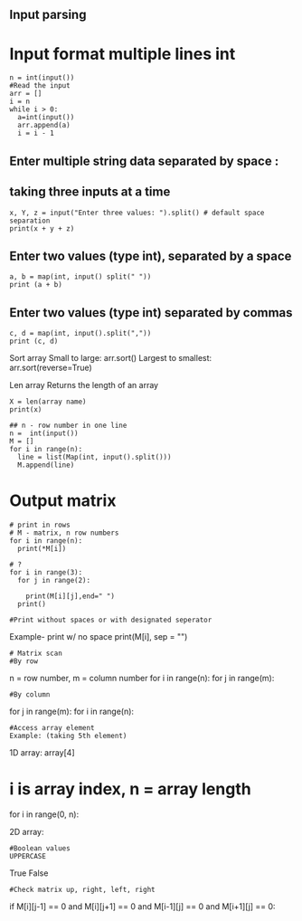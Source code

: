 ## Input parsing ##

# Input format multiple lines int
```
n = int(input())
#Read the input
arr = []
i = n
while i > 0:
  a=int(input())
  arr.append(a)
  i = i - 1
```

## Enter multiple string data separated by space :


## taking three inputs at a time
```
x, Y, z = input("Enter three values: ").split() # default space separation
print(x + y + z)
```

## Enter two values (type int), separated by a space
```
a, b = map(int, input() split(" "))
print (a + b)
```

## Enter two values (type int) separated by commas
```
c, d = map(int, input().split(","))
print (c, d)
```

Sort array
Small to large: arr.sort()
Largest to smallest: arr.sort(reverse=True)

Len array
Returns the length of an array
```
X = len(array name)
print(x)
```

```
## n - row number in one line
n =  int(input())
M = []
for i in range(n):
  line = list(Map(int, input().split()))
  M.append(line)
```

# Output matrix
```
# print in rows
# M - matrix, n row numbers
for i in range(n):
  print(*M[i])

# ?
for i in range(3):
  for j in range(2):

    print(M[i][j],end=" ")
  print()

#Print without spaces or with designated seperator
```
Example- print w/ no space
print(M[i], sep = "")
```
# Matrix scan
#By row
```
n = row number, m = column number
for i in range(n):
    for j in range(m):
```
#By column
```
for j in range(m):
  for i in range(n):
```
#Access array element
Example: (taking 5th element)
```
1D array:
array[4]
# i is array index, n = array length
for  i  in range(0, n):

2D array:

```
#Boolean values
UPPERCASE
```
True
False
```
#Check matrix up, right, left, right
```
 if M[i][j-1] == 0 and M[i][j+1] == 0 and M[i-1][j] == 0 and M[i+1][j] == 0:
```
